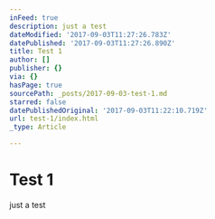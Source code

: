 ```yaml
---
inFeed: true
description: just a test
dateModified: '2017-09-03T11:27:26.783Z'
datePublished: '2017-09-03T11:27:26.890Z'
title: Test 1
author: []
publisher: {}
via: {}
hasPage: true
sourcePath: _posts/2017-09-03-test-1.md
starred: false
datePublishedOriginal: '2017-09-03T11:22:10.719Z'
url: test-1/index.html
_type: Article

---
```

# Test 1

just a test